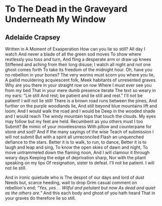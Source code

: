 # To The Dead in the Graveyard Underneath My Window
## Adelaide Crapsey
Written in A Moment of Exasperation
How can you lie so still? All day I watch
And never a blade of all the green sod moves
To show where restlessly you toss and turn,
And fling a desperate arm or draw up knees
Stiffened and aching from their long disuse;
I watch all night and not one ghost comes forth
To take its freedom of the midnight hour.
Oh, have you no rebellion in your bones?
The very worms must scorn you where you lie,
A pallid mouldering acquiescent folk,
Meek habitants of unresented graves.
Why are you there in your straight row on row
Where I must ever see you from my bed
That in your mere dumb presence iterate
The text so weary in my ears: "Lie still
And rest; be patient and lie still and rest."
I'll not be patient! I will not lie still!
There is a brown road runs between the pines,
And further on the purple woodlands lie,
And still beyond blue mountains lift and loom;
And I would walk the road and I would be
Deep in the wooded shade and I would reach
The windy mountain tops that touch the clouds.
My eyes may follow but my feet are held.
Recumbent as you others must I too
Submit? Be mimic of your movelessness
With pillow and counterpane for stone and sod?
And if the many sayings of the wise
Teach of submission I will not submit
But with a spirit all unreconciled
Flash an unquenched defiance to the stars.
Better it is to walk, to run, to dance,
Better it is to laugh and leap and sing,
To know the open skies of dawn and night,
To move untrammeled down the flaming noon,
And I will clamour it through weary days
Keeping the edge of deprivation sharp,
Nor with the pliant speaking on my lips
Of resignation, sister to defeat.
I'll not be patient. I will not lie still.

And in ironic quietude who is
The despot of our days and lord of dust
Needs but, scarce heeding, wait to drop
Grim casual comment on rebellion's end;
_"Yes, yes . . Wilful and petulant but now_
_As dead and quiet as the others are."_
And this each body and ghost of you hath heard
That in your graves do therefore lie so still.